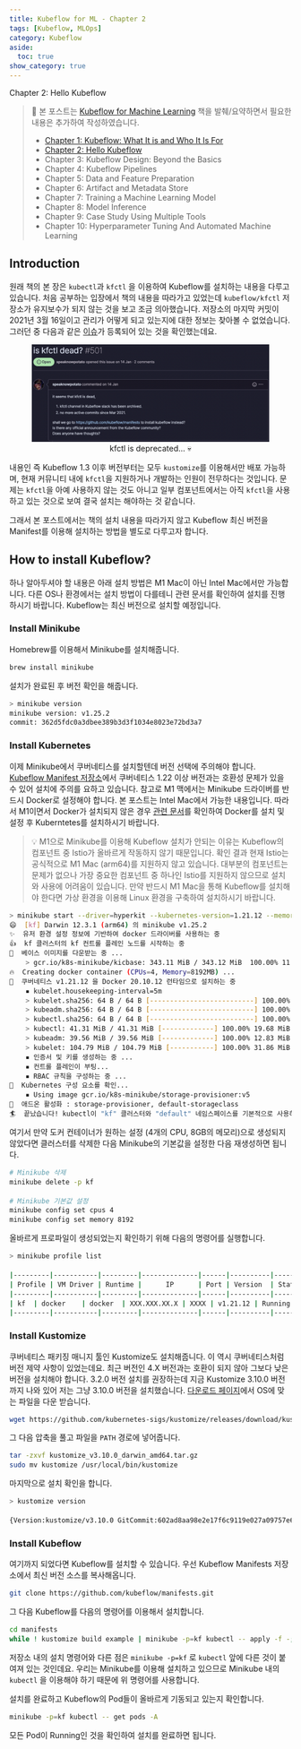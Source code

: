 ```yaml
---
title: Kubeflow for ML - Chapter 2
tags: [Kubeflow, MLOps]
category: Kubeflow
aside:
  toc: true
show_category: true
---
```


Chapter 2: Hello Kubeflow

<!--more-->


>   👀 본 포스트는 [Kubeflow for Machine Learning](https://oreilly.com/library/view/kubeflow-for-machine/9781492050117/) 책을 발췌/요약하면서 필요한 내용은 추가하여 작성하였습니다.
>
>   -   [Chapter 1: Kubeflow: What It is and Who It Is For](/kubeflow/2022/05/08/kubeflow-chapter1.html)
>   -   [Chapter 2: Hello Kubeflow](/kubeflow/2022/05/15/kubeflow-chapter2.html)
>   -   Chapter 3: Kubeflow Design: Beyond the Basics
>   -   Chapter 4: Kubeflow Pipelines
>   -   Chapter 5: Data and Feature Preparation
>   -   Chapter 6: Artifact and Metadata Store
>   -   Chapter 7: Training a Machine Learning Model
>   -   Chapter 8: Model Inference
>   -   Chapter 9: Case Study Using Multiple Tools
>   -   Chapter 10: Hyperparameter Tuning And Automated Machine Learning

## Introduction

원래 책의 본 장은 `kubectl`과 `kfctl` 을 이용하여 Kubeflow를 설치하는 내용을 다루고 있습니다. 처음 공부하는 입장에서 책의 내용을 따라가고 있었는데 `kubeflow/kfctl` 저장소가 유지보수가 되지 않는 것을 보고 조금 의아했습니다. 저장소의 마지막 커밋이 2021년 3월 16일이고 관리가 어떻게 되고 있는지에 대한 정보는 찾아볼 수 없었습니다. 그러던 중 다음과 같은 [이슈](https://github.com/kubeflow/kfctl/issues/501)가 등록되어 있는 것을 확인했는데요.

<center>
  <figure>
    <img src="/assets/images/2022-05-15-kubeflow-chapter2/github_issue.png" alt="Example" style="zoom:50%;" loading="lazy" />
    <figcaption style="text-align: center;">kfctl is deprecated... 💀</figcaption>
  </figure>
</center>

내용인 즉 Kubeflow 1.3 이후 버전부터는 모두 `kustomize`를 이용해서만 배포 가능하며, 현재 커뮤니티 내에 `kfctl`을 지원하거나 개발하는 인원이 전무하다는 것입니다. 문제는 `kfctl`을 아예 사용하지 않는 것도 아니고 일부 컴포넌트에서는 아직 `kfctl`을 사용하고 있는 것으로 보여 결국 설치는 해야하는 것 같습니다.

그래서 본 포스트에서는 책의 설치 내용을 따라가지 않고 Kubeflow 최신 버전을 Manifest를 이용해 설치하는 방법을 별도로 다루고자 합니다.

## How to install Kubeflow?

하나 알아두셔야 할 내용은 아래 설치 방법은 M1 Mac이 아닌 Intel Mac에서만 가능합니다. 다른 OS나 환경에서는 설치 방법이 다를테니 관련 문서를 확인하여 설치를 진행하시기 바랍니다. Kubeflow는 최신 버전으로 설치할 예정입니다. 

### Install Minikube

Homebrew를 이용해서 Minikube를 설치해줍니다.

```bash
brew install minikube
```

설치가 완료된 후 버전 확인을 해줍니다.

```bash
> minikube version
minikube version: v1.25.2
commit: 362d5fdc0a3dbee389b3d3f1034e8023e72bd3a7
```

### Install Kubernetes

이제 Minikube에서 쿠버네티스를 설치할텐데 버전 선택에 주의해야 합니다. [Kubeflow Manifest 저장소](https://github.com/kubeflow/manifests)에서 쿠버네티스 1.22 이상 버전과는 호환성 문제가 있을 수 있어 설치에 주의를 요하고 있습니다.
참고로 M1 맥에서는 Minikube 드라이버를 반드시 Docker로 설정해야 합니다. 본 포스트는 Intel Mac에서 가능한 내용입니다. 따라서 M1이면서 Docker가 설치되지 않은 경우 [관련 문서](https://minikube.sigs.k8s.io/docs/drivers/docker/)를 확인하여 Docker를 설치 및 설정 후 Kuberntetes를 설치하시기 바랍니다.

> 💡 M1으로 Minikube를 이용해 Kubeflow 설치가 안되는 이유는 Kubeflow의 컴포넌트 중 Istio가 올바르게 작동하지 않기 때문입니다.
> 확인 결과 현재 Istio는 공식적으로 M1 Mac (arm64)를 지원하지 않고 있습니다.
> 대부분의 컴포넌트는 문제가 없으나 가장 중요한 컴포넌트 중 하나인 Istio를 지원하지 않으므로 설치와 사용에 어려움이 있습니다.
> 만약 반드시 M1 Mac을 통해 Kubeflow를 설치해야 한다면 가상 환경을 이용해 Linux 환경을 구축하여 설치하시기 바랍니다.

```bash
> minikube start --driver=hyperkit --kubernetes-version=1.21.12 --memory=8g —cpus=4 --profile kf
😄  [kf] Darwin 12.3.1 (arm64) 의 minikube v1.25.2
✨  유저 환경 설정 정보에 기반하여 docker 드라이버를 사용하는 중
👍  kf 클러스터의 kf 컨트롤 플레인 노드를 시작하는 중
🚜  베이스 이미지를 다운받는 중 ...
    > gcr.io/k8s-minikube/kicbase: 343.11 MiB / 343.12 MiB  100.00% 11.41 MiB p
🔥  Creating docker container (CPUs=4, Memory=8192MB) ...
🐳  쿠버네티스 v1.21.12 을 Docker 20.10.12 런타임으로 설치하는 중
    ▪ kubelet.housekeeping-interval=5m
    > kubelet.sha256: 64 B / 64 B [--------------------------] 100.00% ? p/s 0s
    > kubeadm.sha256: 64 B / 64 B [--------------------------] 100.00% ? p/s 0s
    > kubectl.sha256: 64 B / 64 B [--------------------------] 100.00% ? p/s 0s
    > kubectl: 41.31 MiB / 41.31 MiB [-------------] 100.00% 19.68 MiB p/s 2.3s
    > kubeadm: 39.56 MiB / 39.56 MiB [-------------] 100.00% 12.83 MiB p/s 3.3s
    > kubelet: 104.79 MiB / 104.79 MiB [-----------] 100.00% 31.86 MiB p/s 3.5s
    ▪ 인증서 및 키를 생성하는 중 ...
    ▪ 컨트롤 플레인이 부팅...
    ▪ RBAC 규칙을 구성하는 중 ...
🔎  Kubernetes 구성 요소를 확인...
    ▪ Using image gcr.io/k8s-minikube/storage-provisioner:v5
🌟  애드온 활성화 : storage-provisioner, default-storageclass
🏄  끝났습니다! kubectl이 "kf" 클러스터와 "default" 네임스페이스를 기본적으로 사용하도록 구성되었습니다.
```

여기서 만약 도커 컨테이너가 원하는 설정 (4개의 CPU, 8GB의 메모리)으로 생성되지 않았다면 클러스터를 삭제한 다음 Minikube의 기본값을 설정한 다음 재생성하면 됩니다.

```bash
# Minikube 삭제
minikube delete -p kf

# Minikube 기본값 설정
minikube config set cpus 4
minikube config set memory 8192
```

올바르게 프로파일이 생성되었는지 확인하기 위해 다음의 명령어를 실행합니다.

```bash
> minikube profile list

|---------|-----------|---------|--------------|------|----------|---------|-------|
| Profile | VM Driver | Runtime |      IP      | Port | Version  | Status  | Nodes |
|---------|-----------|---------|--------------|------|----------|---------|-------|
| kf  | docker    | docker  | XXX.XXX.XX.X | XXXX | v1.21.12 | Running |     1 |
|---------|-----------|---------|--------------|------|----------|---------|-------|
```

### Install Kustomize

쿠버네티스 패키징 매니지 툴인 Kustomize도 설치해줍니다. 이 역시 쿠버네티스처럼 버전 제약 사항이 있었는데요. 최근 버전인 4.X 버전과는 호환이 되지 않아 그보다 낮은 버전을 설치해야 합니다. 3.2.0 버전 설치를 권장하는데 지금 Kustomize 3.10.0 버전까지 나와 있어 저는 그냥 3.10.0 버전을 설치했습니다. [다운로드 페이지](https://github.com/kubernetes-sigs/kustomize/releases/tag/kustomize%2Fv3.10.0)에서 OS에 맞는 파일을 다운 받습니다.

```bash
wget https://github.com/kubernetes-sigs/kustomize/releases/download/kustomize%2Fv3.10.0/kustomize_v3.10.0_darwin_amd64.tar.gz
```

그 다음 압축을 풀고 파일을 `PATH` 경로에 넣어줍니다.

```bash
tar -zxvf kustomize_v3.10.0_darwin_amd64.tar.gz
sudo mv kustomize /usr/local/bin/kustomize
```

마지막으로 설치 확인을 합니다.

```bash
> kustomize version

{Version:kustomize/v3.10.0 GitCommit:602ad8aa98e2e17f6c9119e027a09757e63c8bec BuildDate:2021-02-10T00:00:50Z GoOs:darwin GoArch:amd64}
```

### Install Kubeflow

여기까지 되었다면 Kubeflow를 설치할 수 있습니다. 우선 Kubeflow Manifests 저장소에서 최신 버전 소스를 복사해옵니다.

```bash
git clone https://github.com/kubeflow/manifests.git
```

그 다음 Kubeflow를 다음의 명령어를 이용해서 설치합니다.

```bash
cd manifests
while ! kustomize build example | minikube -p=kf kubectl -- apply -f -; do echo "Retrying to apply resources"; sleep 10; done
```

저장소 내의 설치 명령어와 다른 점은 `minikube -p=kf` 로 `kubectl` 앞에 다른 것이 붙여져 있는 것인데요. 우리는 Minikube를 이용해 설치하고 있으므로 Minikube 내의 `kubectl` 을 이용해야 하기 때문에 위 명령어를 사용합니다.

설치를 완료하고 Kubeflow의 Pod들이 올바르게 기동되고 있는지 확인합니다.

```bash
minikube -p=kf kubectl -- get pods -A
```

모든 Pod이 Running인 것을 확인하여 설치를 완료하면 됩니다.
